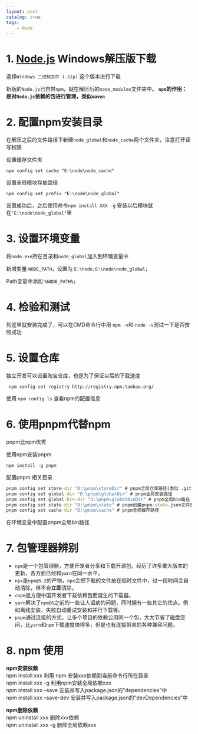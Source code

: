```yaml
---
layout: post   	
catalog: true 	
tags:
    - Node
---
```



# 1. [Node.js](https://nodejs.org/en/download/) Windows解压版下载

选择`Windows 二进制文件 (.zip)` 这个版本进行下载

新版的`Node.js`已自带`npm`，就在解压后的`node_modules`文件夹中。 **`npm`的作用：是对`Node.js`依赖的包进行管理，类似`maven`**

# 2. 配置npm安装目录

在解压之后的文件路径下新建`node_global`和`node_cache`两个文件夹，注意打开读写权限

设置缓存文件夹

```
npm config set cache "E:\node\node_cache"
```

设置全局模块存放路径

```
npm config set prefix "E:\node\node_global"
```

设置成功后，之后使用命令`npm install XXX -g` 安装以后模块就在`"E:\node\node_global"`里

# 3. 设置环境变量

将`node.exe`所在目录和`node_global`加入到环境变量中

新增变量 `NODE_PATH`，设置为 `E:\node;E:\node\node_global;`

Path变量中添加 `%NODE_PATH%;`

# 4. 检验和测试

到这里就安装完成了，可以在CMD命令行中用 `npm -v`和 `node -v`测试一下是否按照成功

# 5. 设置仓库

独立开发可以设置淘宝仓库，也是为了保证以后的下载速度

```
 npm config set registry http://registry.npm.taobao.org/
```

使用 `npm config ls` 查看npm的配置信息

# 6. 使用pnpm代替npm

pnpm比npm优秀

使用npm安装pnpm

```
npm install -g pnpm
```

配置pnpm 相关目录

```cmd
pnpm config set store-dir "D:\pnpm\storeDir" # pnpm全局仓库路径(类似 .git 仓库)
pnpm config set global-dir "D:\pnpm\globalDir" # pnpm全局安装路径
pnpm config set global-bin-dir "D:\pnpm\globalBinDir" # pnpm全局bin路径
pnpm config set state-dir "D:\pnpm\state" # pnpm创建pnpm-state.json文件的目录
pnpm config set cache-dir "D:\pnpm\cache" # pnpm全局缓存路径
```

在环境变量中配置pnpm全局bin路径

# 7. 包管理器辨别

- `npm`是一个包管理器，方便开发者分享和下载开源包。经历了许多重大版本的更新，各方面已经和`yarn`在同一水平。
- `npx`是`npm@5.2`的产物，`npx`会把下载的文件放在临时文件中，过一段时间会自动清除，但不会**立即**清除。
- `cnpm`是方便中国开发者下载依赖包而诞生的下载器。
- `yarn`解决了`npm@5`之前的一些让人诟病的问题，同时拥有一些其它的优点。例如离线安装、失败自动重试安装和并行下载等。
- `pnpm`通过连接的方式，让多个项目的依赖公用同一个包，大大节省了磁盘空间，比`yarn`和`npm`下载速度快得多，但是也有连接带来的各种兼容问题。

# 8. npm 使用

**npm安装依赖**  
npm install xxx 利用 npm 安装xxx依赖到当前命令行所在目录  
npm install xxx -g 利用npm安装全局依赖xxx  
npm install xxx –save 安装并写入package.json的”dependencies”中  
npm install xxx –save-dev 安装并写入package.json的”devDependencies”中  

**npm删除依赖**  
npm uninstall xxx 删除xxx依赖  
npm uninstall xxx -g 删除全局依赖xxx